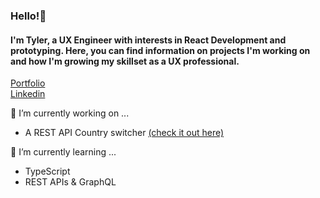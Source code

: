 ### Hello!👋  
#### I'm Tyler, a UX Engineer with interests in React Development and prototyping. Here, you can find information on projects I'm working on and how I'm growing my skillset as a UX professional.
[Portfolio](https://tylerhooks.com/)      
[Linkedin](https://www.linkedin.com/in/tyler-hooks-9214abb5/)

 🔭 I’m currently working on ... 
 + A REST API Country switcher 
     [(check it out here)](https://github.com/tylerhooks1/Country-API-with-color-switcher)
     
    
  🌱 I’m currently learning ...
  + TypeScript
  + REST APIs & GraphQL
  
<!--
**tylerhooks1/tylerhooks1** is a ✨ _special_ ✨ repository because its `README.md` (this file) appears on your GitHub profile.

Here are some ideas to get you started:

- 🔭 I’m currently working on ...
- 🌱 I’m currently learning ...
- 👯 I’m looking to collaborate on ...
- 🤔 I’m looking for help with ...
- 💬 Ask me about ...
- 📫 How to reach me: ...
- 😄 Pronouns: ...
- ⚡ Fun fact: ...
-->
